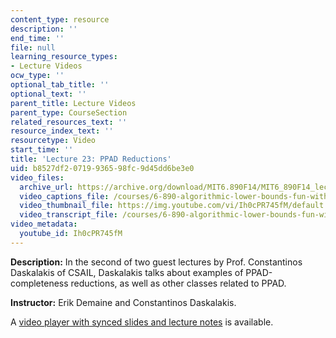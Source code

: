 ```yaml
---
content_type: resource
description: ''
end_time: ''
file: null
learning_resource_types:
- Lecture Videos
ocw_type: ''
optional_tab_title: ''
optional_text: ''
parent_title: Lecture Videos
parent_type: CourseSection
related_resources_text: ''
resource_index_text: ''
resourcetype: Video
start_time: ''
title: 'Lecture 23: PPAD Reductions'
uid: b8527df2-0719-9365-98fc-9d45dd6be3e0
video_files:
  archive_url: https://archive.org/download/MIT6.890F14/MIT6_890F14_lec23_300k.mp4
  video_captions_file: /courses/6-890-algorithmic-lower-bounds-fun-with-hardness-proofs-fall-2014/5b86b7a337805a309847021b3f79e082_Ih0cPR745fM.vtt
  video_thumbnail_file: https://img.youtube.com/vi/Ih0cPR745fM/default.jpg
  video_transcript_file: /courses/6-890-algorithmic-lower-bounds-fun-with-hardness-proofs-fall-2014/2f49f5d3649a5788fed9df55548169a9_Ih0cPR745fM.pdf
video_metadata:
  youtube_id: Ih0cPR745fM
---
```


**Description:** In the second of two guest lectures by Prof. Constantinos Daskalakis of CSAIL, Daskalakis talks about examples of PPAD-completeness reductions, as well as other classes related to PPAD.

**Instructor:** Erik Demaine and Constantinos Daskalakis.

A [video player with synced slides and lecture notes](http://courses.csail.mit.edu/6.890/fall14/lectures/L23.html) is available.



